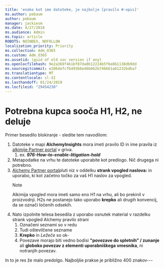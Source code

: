 ```yaml
---
title: 'enako kot ime datoteke, je najbolje [pravilo #-opis]'
ms.author: pebaum
author: pebaum
manager: jackiesm
ms.date: 4/27/2018
ms.audience: Admin
ms.topic: article
ROBOTS: NOINDEX, NOFOLLOW
localization_priority: Priority
ms.collection: Adm_O365
ms.custom: Adm_O365
ms.assetid: (guid of old soc version if any)
ms.openlocfilehash: 9e2a369f4b1bf87da8b12224b5f6e8b1138db9dd
ms.sourcegitcommit: e2864efcfb493b6e46b662b746661a61232bdba7
ms.translationtype: MT
ms.contentlocale: sl-SI
ms.lasthandoff: 01/24/2019
ms.locfileid: "29454230"
---
```

# <a name="required-customer-facing-h1-h2-doesnt-work"></a>Potrebna kupca sooča H1, H2, ne deluje
Primer besedilo blokiranje - sledite tem navodilom:

1. Datoteke v mapi **AlchemyInsights** mora imeti pravilo ID in ime pravila iz [alkimije Partner portal](https://alchemyportal.azurewebsites.net) v griva.
    1. ex. ***976-How-to-enable-litigation-hold***
1. Metapodatke na vrhu te datoteke uporabite kot predlogo. Nič drugega ni potrebno.
1. [Alchemy Partner portal](https://alchemyportal.azurewebsites.net)pluti niz v oddelku **strank vpogled naslova:** in uporabo, ki kot začetno točko za vaš H1 naslov za vpogled. 
    > [!NOTE]
    > Alkimija vpogled mora imeti samo eno H1 na vrhu, ali bo prekinil v proizvodnji. H2s ne postanejo tako uporabo **krepko** ali drugih konvencij, da se označi ločenih odsekih.
1. Nato izpolnite telesa besedila z uporabo osnutek material v razdelku strank vpogled Alchemy pravilo strani
    1. Označeni seznami so v redu
    1. Tudi oštevilčene sezname
    1. **Krepko** in *Ležeče* so ok-
    1. Povezave morajo biti vedno bodisi **"povezave do spletnih" / zunanje** ali **globoko povezav z elementi uporabniškega vmesnika**, ni notranjih povezav.

In to je res že malo predolgo. Najboljše prakse je približno 400 znakov---